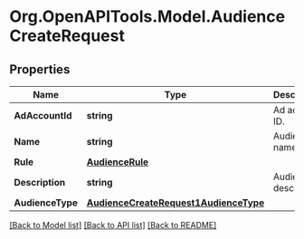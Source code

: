 # Org.OpenAPITools.Model.AudienceCreateRequest

## Properties

Name | Type | Description | Notes
------------ | ------------- | ------------- | -------------
**AdAccountId** | **string** | Ad account ID. | [optional] 
**Name** | **string** | Audience name. | 
**Rule** | [**AudienceRule**](AudienceRule.md) |  | 
**Description** | **string** | Audience description. | [optional] 
**AudienceType** | [**AudienceCreateRequest1AudienceType**](AudienceCreateRequest1AudienceType.md) |  | 

[[Back to Model list]](../README.md#documentation-for-models) [[Back to API list]](../README.md#documentation-for-api-endpoints) [[Back to README]](../README.md)


